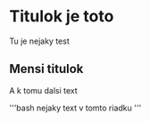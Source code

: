 # Titulok je toto

Tu je nejaky test 

## Mensi titulok 

A k tomu dalsi text 

'''bash
nejaky text
v tomto riadku
'''



